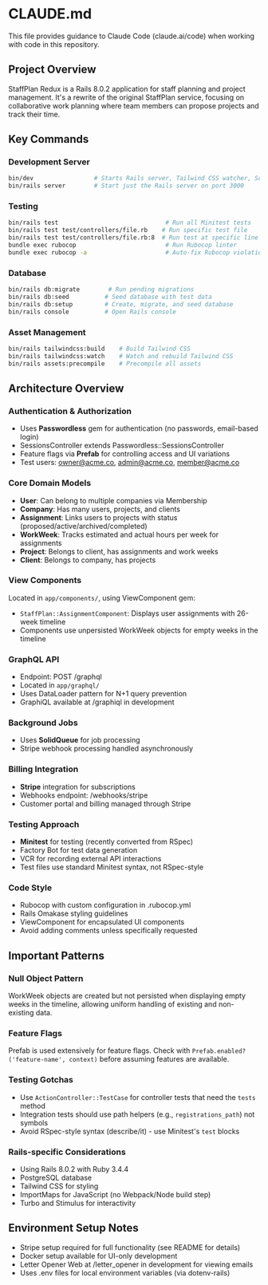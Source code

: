 # CLAUDE.md

This file provides guidance to Claude Code (claude.ai/code) when working with code in this repository.

## Project Overview

StaffPlan Redux is a Rails 8.0.2 application for staff planning and project management. It's a rewrite of the original StaffPlan service, focusing on collaborative work planning where team members can propose projects and track their time.

## Key Commands

### Development Server
```bash
bin/dev                 # Starts Rails server, Tailwind CSS watcher, SolidQueue jobs, and Stripe webhook listener
bin/rails server        # Start just the Rails server on port 3000
```

### Testing
```bash
bin/rails test                              # Run all Minitest tests
bin/rails test test/controllers/file.rb    # Run specific test file
bin/rails test test/controllers/file.rb:8  # Run test at specific line
bundle exec rubocop                         # Run Rubocop linter
bundle exec rubocop -a                      # Auto-fix Rubocop violations
```

### Database
```bash
bin/rails db:migrate        # Run pending migrations
bin/rails db:seed          # Seed database with test data
bin/rails db:setup         # Create, migrate, and seed database
bin/rails console          # Open Rails console
```

### Asset Management
```bash
bin/rails tailwindcss:build    # Build Tailwind CSS
bin/rails tailwindcss:watch    # Watch and rebuild Tailwind CSS
bin/rails assets:precompile    # Precompile all assets
```

## Architecture Overview

### Authentication & Authorization
- Uses **Passwordless** gem for authentication (no passwords, email-based login)
- SessionsController extends Passwordless::SessionsController
- Feature flags via **Prefab** for controlling access and UI variations
- Test users: owner@acme.co, admin@acme.co, member@acme.co

### Core Domain Models
- **User**: Can belong to multiple companies via Membership
- **Company**: Has many users, projects, and clients
- **Assignment**: Links users to projects with status (proposed/active/archived/completed)
- **WorkWeek**: Tracks estimated and actual hours per week for assignments
- **Project**: Belongs to client, has assignments and work weeks
- **Client**: Belongs to company, has projects

### View Components
Located in `app/components/`, using ViewComponent gem:
- `StaffPlan::AssignmentComponent`: Displays user assignments with 26-week timeline
- Components use unpersisted WorkWeek objects for empty weeks in the timeline

### GraphQL API
- Endpoint: POST /graphql
- Located in `app/graphql/`
- Uses DataLoader pattern for N+1 query prevention
- GraphiQL available at /graphiql in development

### Background Jobs
- Uses **SolidQueue** for job processing
- Stripe webhook processing handled asynchronously

### Billing Integration
- **Stripe** integration for subscriptions
- Webhooks endpoint: /webhooks/stripe
- Customer portal and billing managed through Stripe

### Testing Approach
- **Minitest** for testing (recently converted from RSpec)
- Factory Bot for test data generation
- VCR for recording external API interactions
- Test files use standard Minitest syntax, not RSpec-style

### Code Style
- Rubocop with custom configuration in .rubocop.yml
- Rails Omakase styling guidelines
- ViewComponent for encapsulated UI components
- Avoid adding comments unless specifically requested

## Important Patterns

### Null Object Pattern
WorkWeek objects are created but not persisted when displaying empty weeks in the timeline, allowing uniform handling of existing and non-existing data.

### Feature Flags
Prefab is used extensively for feature flags. Check with `Prefab.enabled?('feature-name', context)` before assuming features are available.

### Testing Gotchas
- Use `ActionController::TestCase` for controller tests that need the `tests` method
- Integration tests should use path helpers (e.g., `registrations_path`) not symbols
- Avoid RSpec-style syntax (describe/it) - use Minitest's `test` blocks

### Rails-specific Considerations
- Using Rails 8.0.2 with Ruby 3.4.4
- PostgreSQL database
- Tailwind CSS for styling
- ImportMaps for JavaScript (no Webpack/Node build step)
- Turbo and Stimulus for interactivity

## Environment Setup Notes
- Stripe setup required for full functionality (see README for details)
- Docker setup available for UI-only development
- Letter Opener Web at /letter_opener in development for viewing emails
- Uses .env files for local environment variables (via dotenv-rails)